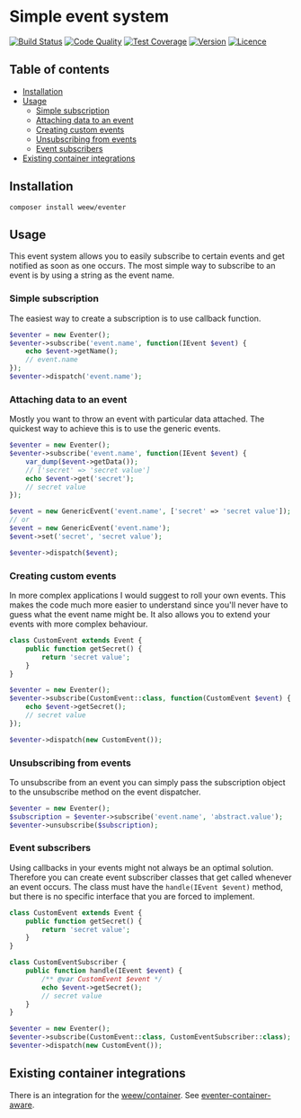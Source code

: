 # Simple event system

[![Build Status](https://img.shields.io/travis/weew/eventer.svg)](https://travis-ci.org/weew/eventer)
[![Code Quality](https://img.shields.io/scrutinizer/g/weew/eventer.svg)](https://scrutinizer-ci.com/g/weew/eventer)
[![Test Coverage](https://img.shields.io/coveralls/weew/eventer.svg)](https://coveralls.io/github/weew/eventer)
[![Version](https://img.shields.io/packagist/v/weew/eventer.svg)](https://packagist.org/packages/weew/eventer)
[![Licence](https://img.shields.io/packagist/l/weew/eventer.svg)](https://packagist.org/packages/weew/eventer)

## Table of contents

- [Installation](#installation)
- [Usage](#usage)
    - [Simple subscription](#simple-subscription)
    - [Attaching data to an event](#attaching-data-to-an-event)
    - [Creating custom events](#creating-custom-events)
    - [Unsubscribing from events](#unsubscribing-from-events)
    - [Event subscribers](#event-subscribers)
- [Existing container integrations](#existing-container-integrations)

## Installation

`composer install weew/eventer`

## Usage

This event system allows you to easily subscribe to certain events and get
notified as soon as one occurs. The most simple way to subscribe to an event
is by using a string as the event name.

### Simple subscription

The easiest way to create a subscription is to use callback function.

```php
$eventer = new Eventer();
$eventer->subscribe('event.name', function(IEvent $event) {
    echo $event->getName();
    // event.name
});
$eventer->dispatch('event.name');
```

### Attaching data to an event

Mostly you want to throw an event with particular data attached. The quickest way
to achieve this is to use the generic events.

```php
$eventer = new Eventer();
$eventer->subscribe('event.name', function(IEvent $event) {
    var_dump($event->getData());
    // ['secret' => 'secret value']
    echo $event->get('secret');
    // secret value
});

$event = new GenericEvent('event.name', ['secret' => 'secret value']);
// or
$event = new GenericEvent('event.name');
$event->set('secret', 'secret value');

$eventer->dispatch($event);
```

### Creating custom events

In more complex applications I would suggest to roll your own events. This makes
the code much more easier to understand since you'll never have to guess what
the event name might be. It also allows you to extend your events with more complex
behaviour.

```php
class CustomEvent extends Event {
    public function getSecret() {
        return 'secret value';
    }
}

$eventer = new Eventer();
$eventer->subscribe(CustomEvent::class, function(CustomEvent $event) {
    echo $event->getSecret();
    // secret value
});

$eventer->dispatch(new CustomEvent());
```

### Unsubscribing from events

To unsubscribe from an event you can simply pass the subscription object
to the unsubscribe method on the event dispatcher.

```php
$eventer = new Eventer();
$subscription = $eventer->subscribe('event.name', 'abstract.value');
$eventer->unsubscribe($subscription);
```

### Event subscribers

Using callbacks in your events might not always be an optimal solution. Therefore you can create event subscriber classes that get called whenever an event occurs. The class must have the `handle(IEvent $event)` method, but there is no specific interface that you are forced to implement.

```php
class CustomEvent extends Event {
    public function getSecret() {
        return 'secret value';
    }
}

class CustomEventSubscriber {
    public function handle(IEvent $event) {
        /** @var CustomEvent $event */
        echo $event->getSecret();
        // secret value
    }
}

$eventer = new Eventer();
$eventer->subscribe(CustomEvent::class, CustomEventSubscriber::class);
$eventer->dispatch(new CustomEvent());
```

## Existing container integrations

There is an integration for the [weew/container](https://github.com/weew/container). See [eventer-container-aware](https://github.com/weew/eventer-container-aware).
